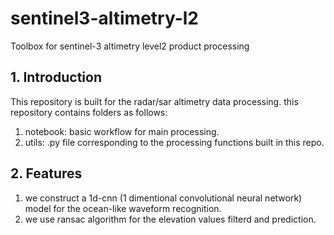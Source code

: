# sentinel3-altimetry-l2
Toolbox for sentinel-3 altimetry level2 product processing
## 1. Introduction
This repository is built for the radar/sar altimetry data processing. this repository contains folders as follows:
1) notebook: basic workflow for main processing.
2) utils: .py file corresponding to the processing functions built in this repo.
## 2. Features
1) we construct a 1d-cnn (1 dimentional convolutional neural network) model for the ocean-like waveform recognition.
2) we use ransac algorithm for the elevation values filterd and prediction.


